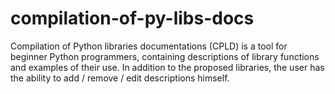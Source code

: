 # compilation-of-py-libs-docs
Compilation of Python libraries documentations (CPLD) is a tool for beginner Python programmers, containing descriptions of library functions and examples of their use. In addition to the proposed libraries, the user has the ability to add / remove / edit descriptions himself.
